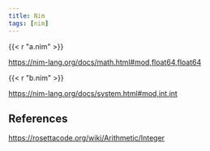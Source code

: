 ```yaml
---
title: Nim
tags: [nim]
---
```


{{< r "a.nim" >}}

<https://nim-lang.org/docs/math.html#mod,float64,float64>

{{< r "b.nim" >}}

<https://nim-lang.org/docs/system.html#mod,int,int>

## References

<https://rosettacode.org/wiki/Arithmetic/Integer>

